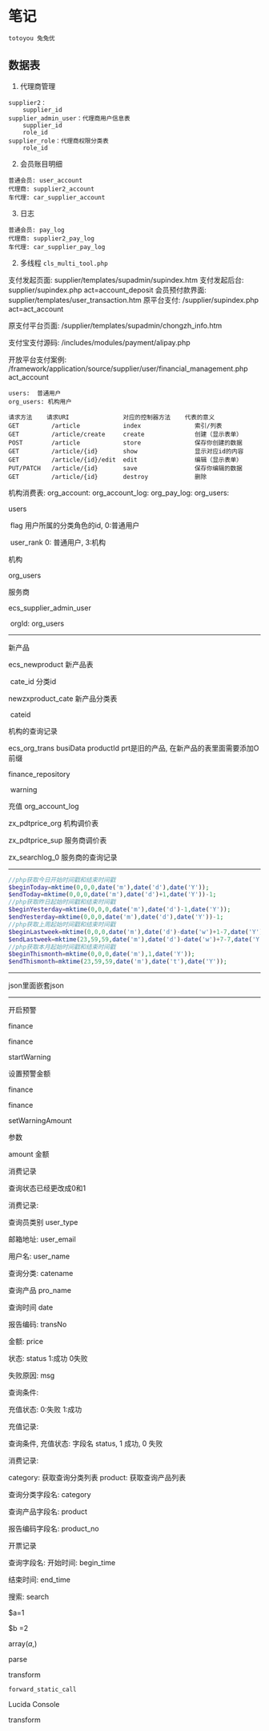 # 笔记

```php
totoyou 兔兔优
```



## 数据表

1. 代理商管理
```
supplier2：
	supplier_id
supplier_admin_user：代理商用户信息表
	supplier_id
	role_id
supplier_role：代理商权限分类表
	role_id
```

2. 会员账目明细
```
普通会员: user_account
代理商: supplier2_account
车代理: car_supplier_account
```

3. 日志
```
普通会员: pay_log
代理商: supplier2_pay_log
车代理: car_supplier_pay_log
```


2. 多线程 `cls_multi_tool.php`




支付发起页面: supplier/templates/supadmin/supindex.htm
  支付发起后台: supplier/supindex.php	act=account_deposit
  会员预付款界面: supplier/templates/user_transaction.htm
      原平台支付: /supplier/supindex.php	act=act_account

  原支付平台页面: /supplier/templates/supadmin/chongzh_info.htm


  支付宝支付源码: /includes/modules/payment/alipay.php

  开放平台支付案例: /framework/application/source/supplier/user/financial_management.php  act_account

```
users:	普通用户
org_users: 机构用户
```

```
请求方法	请求URI				对应的控制器方法	代表的意义
GET			/article			index				索引/列表
GET			/article/create		create				创建（显示表单）
POST		/article			store				保存你创建的数据
GET			/article/{id}		show				显示对应id的内容
GET			/article/{id}/edit	edit				编辑（显示表单）
PUT/PATCH	/article/{id}		save				保存你编辑的数据
GET			/article/{id}		destroy				删除
```

机构消费表:
org_account:
org_account_log:
org_pay_log:
org_users:



users

​	flag			用户所属的分类角色的id, 0:普通用户

​	user_rank	0: 普通用户, 3:机构

机构

org_users

服务商

ecs_supplier_admin_user

​	orgId:  org_users

---

新产品

ecs_newproduct     新产品表

​	cate_id  			分类id

newzxproduct_cate	新产品分类表

​	cateid

机构的查询记录

ecs_org_trans     busiData   productId   prt是旧的产品, 在新产品的表里面需要添加O前缀



finance_repository

​	warning

充值 org_account_log



zx_pdtprice_org   机构调价表

zx_pdtprice_sup  服务商调价表



zx_searchlog_0   服务商的查询记录



---

```php
//php获取今日开始时间戳和结束时间戳
$beginToday=mktime(0,0,0,date('m'),date('d'),date('Y'));
$endToday=mktime(0,0,0,date('m'),date('d')+1,date('Y'))-1;
//php获取昨日起始时间戳和结束时间戳
$beginYesterday=mktime(0,0,0,date('m'),date('d')-1,date('Y'));
$endYesterday=mktime(0,0,0,date('m'),date('d'),date('Y'))-1;
//php获取上周起始时间戳和结束时间戳
$beginLastweek=mktime(0,0,0,date('m'),date('d')-date('w')+1-7,date('Y'));
$endLastweek=mktime(23,59,59,date('m'),date('d')-date('w')+7-7,date('Y'));
//php获取本月起始时间戳和结束时间戳
$beginThismonth=mktime(0,0,0,date('m'),1,date('Y'));
$endThismonth=mktime(23,59,59,date('m'),date('t'),date('Y'));
```

---



json里面嵌套json



---

开启预警

finance

finance

startWarning



设置预警金额

finance

finance

setWarningAmount

参数

amount  金额  



消费记录

查询状态已经更改成0和1





消费记录:

查询员类别   user_type

邮箱地址: user_email

用户名: user_name

查询分类: catename

查询产品 pro_name

查询时间 date

报告编码: transNo

金额: price

状态: status 1:成功 0失败

失败原因: msg







查询条件:

充值状态: 0:失败 1:成功





充值记录:

查询条件, 充值状态: 字段名 status, 1 成功, 0 失败



消费记录:

category: 获取查询分类列表
product: 获取查询产品列表



查询分类字段名: category

查询产品字段名: product

报告编码字段名: product_no



开票记录

查询字段名: 
开始时间: begin_time

结束时间: end_time

搜索: search



$a=1

$b =2

array($a,$)



parse

transform

```
forward_static_call
```



Lucida Console



transform